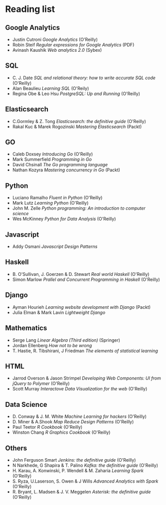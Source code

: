 # Reading list

## Google Analytics

- Justin Cutroni *Google Analytics* (O'Reilly)
- Robin Steif *Regular expressions for Google Analytics* (PDF)
- Avinash Kaushik *Web analytics 2.0* (Sybex)

## SQL

- C. J. Date *SQL and relational theory: how to write accurate SQL code* (O'Reilly)
- Alan Beaulieu *Learning SQL* (O'Reily)
- Regina Obe & Leo Hsu *PostgreSQL: Up and Running* (O'Reilly)

## Elasticsearch

- C.Gormley & Z. Tong *Elasticsearch: the definitive guide* (O'Reilly)
- Rakal Kuc & Marek Rogozinski *Mastering Elasticsearch* (Packt)

## GO

- Caleb Doxsey *Introducing Go* (O'Reilly)
- Mark Summerfield *Programming in Go*
- David Chsinall *The Go programming language*
- Nathan Kozyra *Mastering concurrency in Go* (Packt)

## Python

- Luciano Ramalho *Fluent in Python* (O'Reilly)
- Mark Lutz *Learning Python* (O'Reilly)
- John M. Zelle *Python programming: An introduction to computer science*
- Wes McKinney *Python for Data Analysis* (O'Reilly)

## Javascript

- Addy Osmani *Javascript Design Patterns*

## Haskell

- B. O'Sullivan, J. Goerzen & D. Stewart *Real world Haskell* (O'Reilly)
- Simon Marlow *Prallel and Concurrent Programming in Haskell* (O'Reilly)

## Django

- Ayman Hourieh *Learning website development with Django* (Packt)
- Julia Elman & Mark Lavin *Lightweight Django*

## Mathematics

- Serge Lang *Linear Algebra (Third edition)* (Springer)
- Jordan Ellenberg *How not to be wrong*
- T. Hastie, R. Tibshirani, J Friedman *The elements of statistical learning*

## HTML

- Jarrod Overson & Jason Strimpel *Developing Web Components: UI from jQuery to Polymer* (O'Reilly)
- Scott Murray *Interactove Data Visualization for the web* (O'Reilly)

## Data Science

- D. Conway & J. M. White *Machine Learning for hackers* (O'Reilly)
- D. Miner & A.Shook *Map Reduce Design Patterns* (O'Reilly)
- Paul Teetor *R Cookbook* (O'Reilly)
- Winston Chang *R Graphics Cookbook* (O'Reilly)

## Others

- John Ferguson Smart *Jenkins: the definitive guide* (O'Reilly)
- N Narkhede, G Shapira & T. Palino *Kafka: the definitive guide* (O'Reilly)
- H. Karau, A. Konwinski, P. Wendell & M. Zaharia *Learning Spark* (O'Reilly)
- S. Ryza, U.Laserson, S. Owen & J Wills *Advanced Analytics with Spark* (O'Reilly)
- R. Bryant, L. Madsen & J. V. Meggelen *Asterisk: the definitive guide* (O'Reilly)

